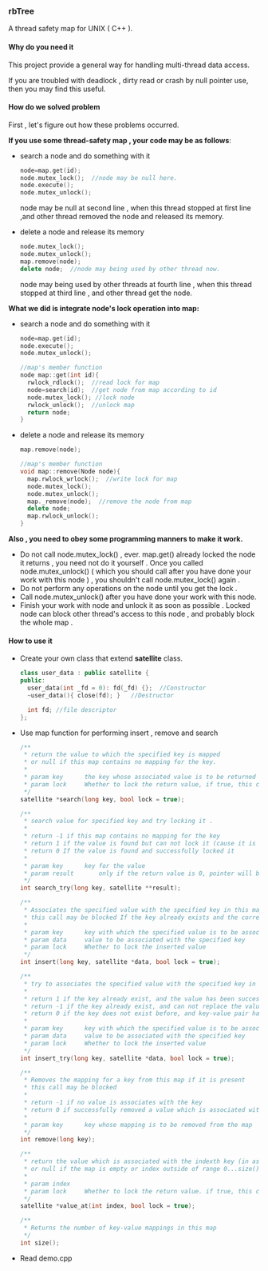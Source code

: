 ### rbTree

A thread safety map for UNIX ( C++ ).



#### Why do you need it

This project provide a general way for handling multi-thread data access.

If you are troubled with deadlock , dirty read or crash by null pointer use, then you may find this useful.



#### How do we solved problem

First , let's figure out how these problems occurred.

**If you use some thread-safety map , your code may be as follows**:

* search a node and do something with it
  ```c++
  node=map.get(id);
  node.mutex_lock();  //node may be null here. 
  node.execute();
  node.mutex_unlock();
  ```
  node may be null at second line , when this thread stopped at first line ,and other thread removed the node and released its memory.

* delete a node and release its memory

  ```c++
  node.mutex_lock();
  node.mutex_unlock();
  map.remove(node); 
  delete node;  //node may being used by other thread now.
  ```
  node may being used by other threads at fourth line , when this thread stopped at third line , and other thread get the node.



**What we did is integrate node's lock operation into map:**

* search a node and do something with it

  ```c++
  node=map.get(id);
  node.execute();
  node.mutex_unlock();

  //map's member function
  node map::get(int id){
    rwlock_rdlock();  //read lock for map
    node=search(id);  //get node from map according to id
    node.mutex_lock(); //lock node
    rwlock_unlock();  //unlock map
    return node; 
  }
  ```

* delete a node and release its memory

  ```c++
  map.remove(node);

  //map's member function
  void map::remove(Node node){
    map.rwlock_wrlock();  //write lock for map
    node.mutex_lock();
    node.mutex_unlock();
    map._remove(node);  //remove the node from map
    delete node;
    map.rwlock_unlock();
  }
  ```





**Also , you need to obey some programming manners to make it work.**

* Do not call node.mutex_lock() , ever.  map.get() already locked the node it returns , you need not do it yourself . Once you called node.mutex_unlock()  ( which you should call after you have done your work with this node ) , you shouldn't call node.mutex_lock() again .  
* Do not perform any operations on the node until you get the lock . 
* Call node.mutex_unlock() after you have done your work with this node.
* Finish your work with node and unlock it as soon as possible .  Locked node can block other thread's access to this node , and probably block the whole map .




#### How to use it

* Create your own class that extend **satellite** class.
  ```c++
  class user_data : public satellite {
  public:
    user_data(int _fd = 0): fd(_fd) {};  //Constructor
    ~user_data(){ close(fd); }   //Destructor

    int fd; //file descriptor
  };
  ```

* Use map function for performing insert , remove and search

  ```c++
  /**
   * return the value to which the specified key is mapped
   * or null if this map contains no mapping for the key.
   *
   * param key		the key whose associated value is to be returned
   * param lock		Whether to lock the return value, if true, this call may be blocked
   */
  satellite *search(long key, bool lock = true);

  /**
   * search value for specified key and try locking it .
   *
   * return -1 if this map contains no mapping for the key
   * return 1 if the value is found but can not lock it (cause it is already locked)
   * return 0 If the value is found and successfully locked it
   *
   * param key		key for the value
   * param result		only if the return value is 0, pointer will be redirect to found value
   */
  int search_try(long key, satellite **result);

  /**
   * Associates the specified value with the specified key in this map.
   * this call may be blocked If the key already exists and the corresponding value is locked.
   *
   * param key		key with which the specified value is to be associated
   * param data		value to be associated with the specified key
   * param lock		Whether to lock the inserted value
   */
  int insert(long key, satellite *data, bool lock = true);

  /**
   * try to associates the specified value with the specified key in this map.
   * 
   * return 1 if the key already exist, and the value has been successfully replaced
   * return -1 if the key already exist, and can not replace the value (locked)
   * return 0 if the key does not exist before, and key-value pair has been inserted
   *
   * param key		key with which the specified value is to be associated
   * param data		value to be associated with the specified key
   * param lock		Whether to lock the inserted value
   */
  int insert_try(long key, satellite *data, bool lock = true);

  /**
   * Removes the mapping for a key from this map if it is present
   * this call may be blocked
   *
   * return -1 if no value is associates with the key
   * return 0 if successfully removed a value which is associated with the key
   *
   * param key		key whose mapping is to be removed from the map
   */
  int remove(long key);

  /**
   * return the value which is associated with the indexth key (in ascending order)
   * or null if the map is empty or index outside of range 0...size()-1
   * 
   * param index 
   * param lock		Whether to lock the return value. if true, this call may be blocked
   */
  satellite *value_at(int index, bool lock = true);

  /**
   * Returns the number of key-value mappings in this map
   */
  int size();
  ```

* Read demo.cpp

